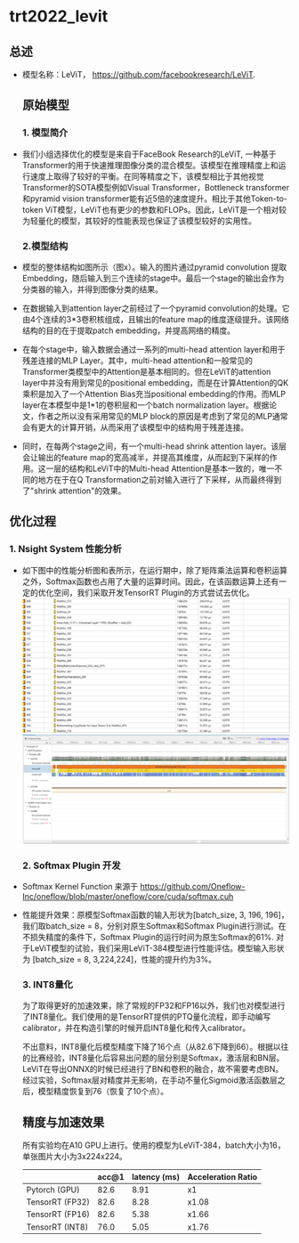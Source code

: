 # trt2022_levit

## 总述

- 模型名称：LeViT， https://github.com/facebookresearch/LeViT. 
  
  ## 原始模型
  
  ### 1. 模型简介
- 我们小组选择优化的模型是来自于FaceBook Research的LeViT, 一种基于Transformer的用于快速推理图像分类的混合模型。该模型在推理精度上和运行速度上取得了较好的平衡。在同等精度之下，该模型相比于其他视觉Transformer的SOTA模型例如Visual Transformer，Bottleneck transformer和pyramid vision transformer能有近5倍的速度提升。相比于其他Token-to-token ViT模型，LeViT也有更少的参数和FLOPs。因此，LeViT是一个相对较为轻量化的模型，其较好的性能表现也保证了该模型较好的实用性。
  
  ### 2.模型结构
- 模型的整体结构如图所示（图x）。输入的图片通过pyramid convolution 提取Embedding，随后输入到三个连续的stage中。最后一个stage的输出会作为分类器的输入，并得到图像分类的结果。
- 在数据输入到attention layer之前经过了一个pyramid convolution的处理。它由4个连续的3*3卷积核组成，且输出的feature map的维度逐级提升。该网络结构的目的在于提取patch embedding，并提高网络的精度。
- 在每个stage中，输入数据会通过一系列的multi-head attention layer和用于残差连接的MLP Layer。其中，multi-head attention和一般常见的Transformer类模型中的Attention是基本相同的。但在LeViT的attention layer中并没有用到常见的positional embedding，而是在计算Attention的QK乘积是加入了一个Attention Bias充当positional embedding的作用。而MLP layer在本模型中是1*1的卷积层和一个batch normalization layer。根据论文，作者之所以没有采用常见的MLP block的原因是考虑到了常见的MLP通常会有更大的计算开销，从而采用了该模型中的结构用于残差连接。
- 同时，在每两个stage之间，有一个multi-head shrink attention layer。该层会让输出的feature map的宽高减半，并提高其维度，从而起到下采样的作用。这一层的结构和LeViT中的Multi-head Attention是基本一致的，唯一不同的地方在于在Q Transformation之前对输入进行了下采样，从而最终得到了"shrink attention"的效果。

## 优化过程

### 1. Nsight System 性能分析

- 如下图中的性能分析图和表所示，在运行期中，除了矩阵乘法运算和卷积运算之外，Softmax函数也占用了大量的运算时间。因此，在该函数运算上还有一定的优化空间，我们采取开发TensorRT Plugin的方式尝试去优化。
  ![Nsight system分析结果](imgs/nsys_table.png)
  ![Nsight fig](imgs/nsys_fig.png)
  
  ### 2. Softmax Plugin 开发
- Softmax Kernel Function 来源于 https://github.com/Oneflow-Inc/oneflow/blob/master/oneflow/core/cuda/softmax.cuh 
- 性能提升效果：原模型Softmax函数的输入形状为[batch_size, 3, 196, 196]，我们取batch_size = 8，分别对原生Softmax和Softmax Plugin进行测试。在不损失精度的条件下，Softmax Plugin的运行时间为原生Softmax的61%. 对于LeViT模型的试验，我们采用LeViT-384模型进行性能评估。模型输入形状为 [batch_size = 8, 3,224,224]，性能的提升约为3%。
  
  ### 3. INT8量化
  
  为了取得更好的加速效果，除了常规的FP32和FP16以外，我们也对模型进行了INT8量化。我们使用的是TensorRT提供的PTQ量化流程，即手动编写calibrator，并在构造引擎的时候开启INT8量化和传入calibrator。
  
  不出意料，INT8量化后模型精度下降了16个点（从82.6下降到66）。根据以往的比赛经验，INT8量化后容易出问题的层分别是Softmax，激活层和BN层。LeViT在导出ONNX的时候已经进行了BN和卷积的融合，故不需要考虑BN。经过实验，Softmax层对精度并无影响，在手动不量化Sigmoid激活函数层之后，模型精度恢复到76（恢复了10个点）。
  
  ## 精度与加速效果
  
  所有实验均在A10 GPU上进行。使用的模型为LeViT-384，batch大小为16，单张图片大小为3x224x224。
  
  |                 | acc@1 | latency (ms) | Acceleration Ratio |
  | --------------- | ----- | ------------ | ------------------ |
  | Pytorch (GPU)   | 82.6  | 8.91         | x1                 |
  | TensorRT (FP32) | 82.6  | 8.28         | x1.08              |
  | TensorRT (FP16) | 82.6  | 5.38         | x1.66              |
  | TensorRT (INT8) | 76.0  | 5.05         | x1.76              |
